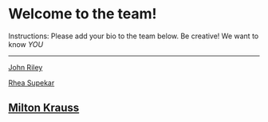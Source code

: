 # Welcome to the team!  

Instructions: Please add your bio to the team below.  Be creative!  We want to know *YOU*

-------------

[John Riley](john-riley.md)

[Rhea Supekar](rhea-supekar.md)

[Milton Krauss](milton-krauss.md)
---------
